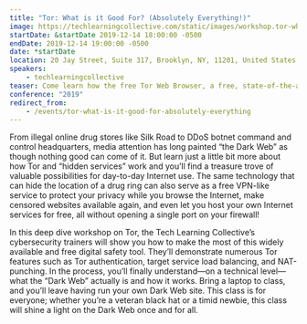 ```yaml
---
title: "Tor: What is it Good For? (Absolutely Everything!)"
image: https://techlearningcollective.com/static/images/workshop.tor-what-is-it-good-for-absolutely-everything.rectangle.jpg
startDate: &startDate 2019-12-14 18:00:00 -0500
endDate: 2019-12-14 19:00:00 -0500
date: *startDate
location: 20 Jay Street, Suite 317, Brooklyn, NY, 11201, United States
speakers:
    - techlearningcollective
teaser: Come learn how the free Tor Web Browser, a free, state-of-the-art, privacy-enhancing Web browser, SOCKS proxy, and anonymizing overlay mixnet, can be your gateway to the Dark Web while simultaneously keeping you safer and your personal info more private as you browse web sites big and small.
conference: "2019"
redirect_from:
    - /events/tor-what-is-it-good-for-absolutely-everything
---
```


From illegal online drug stores like Silk Road to DDoS botnet command and control headquarters, media attention has long painted “the Dark Web” as though nothing good can come of it. But learn just a little bit more about how Tor and “hidden services” work and you’ll find a treasure trove of valuable possibilities for day-to-day Internet use. The same technology that can hide the location of a drug ring can also serve as a free VPN-like service to protect your privacy while you browse the Internet, make censored websites available again, and even let you host your own Internet services for free, all without opening a single port on your firewall!

In this deep dive workshop on Tor, the Tech Learning Collective’s cybersecurity trainers will show you how to make the most of this widely available and free digital safety tool. They’ll demonstrate numerous Tor features such as Tor authentication, target service load balancing, and NAT-punching. In the process, you’ll finally understand—on a technical level—what the “Dark Web” actually is and how it works. Bring a laptop to class, and you’ll leave having run your own Dark Web site. This class is for everyone; whether you’re a veteran black hat or a timid newbie, this class will shine a light on the Dark Web once and for all.
